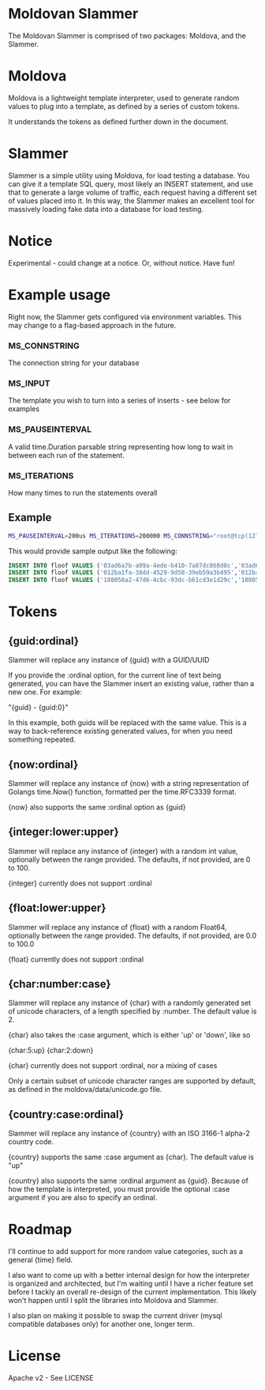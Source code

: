 Moldovan Slammer
==================

The Moldovan Slammer is comprised of two packages: Moldova, and the Slammer.

# Moldova
Moldova is a lightweight template interpreter, used to generate random values to plug into a template, as defined by a series of custom tokens.

It understands the tokens as defined further down in the document.

# Slammer
Slammer is a simple utility using Moldova, for load testing a database. You can give it a template SQL query, most likely an INSERT
statement, and use that to generate a large volume of traffic, each request having a different set of values placed into it. In this way,
the Slammer makes an excellent tool for massively loading fake data into a database for load testing.

# Notice

Experimental - could change at a notice. Or, without notice. Have fun!

# Example usage

Right now, the Slammer gets configured via environment variables. This may change to a flag-based approach in the future.

### MS_CONNSTRING
The connection string for your database

### MS_INPUT
The template you wish to turn into a series of inserts - see below for examples

### MS_PAUSEINTERVAL
A valid time.Duration parsable string representing how long to wait in between each run of the statement.

### MS_ITERATIONS
How many times to run the statements overall

## Example

```bash
MS_PAUSEINTERVAL=200us MS_ITERATIONS=200000 MS_CONNSTRING="root@tcp(127.0.0.1:3306)/my_db" MS_INPUT="INSERT INTO floof VALUES ('{guid}','{guid:0}','{country}',{int:-2000:0},{int:100:1000},{float:-1000.0:-540.0},{int:1:40},'{now}','{now:0}','{char:2:up}',NULL,-3)" ./moldovan_slammer
```

This would provide sample output like the following:

```sql
INSERT INTO floof VALUES ('03ad6a7b-a09a-4ede-b410-7a07dc868d0c','03ad6a7b-a09a-4ede-b410-7a07dc868d0c','BI',-1173,717,-1185.063842,32,'2016-01-23T14:50:43-05:00','2016-01-23T14:50:43-05:00','DS',NULL,-3)
INSERT INTO floof VALUES ('012ba1fa-38dd-4529-9d50-39eb59a3b495','012ba1fa-38dd-4529-9d50-39eb59a3b495','MX',-1582,555,-1259.542916,16,'2016-01-23T14:50:45-05:00','2016-01-23T14:50:45-05:00','KR',NULL,-3)
INSERT INTO floof VALUES ('188058a2-47d6-4cbc-93dc-b61cd3e1d29c','188058a2-47d6-4cbc-93dc-b61cd3e1d29c','FO',-1635,717,-1192.019471,34,'2016-01-23T14:50:47-05:00','2016-01-23T14:50:47-05:00','ER',NULL,-3)
```

# Tokens

## {guid:ordinal}

Slammer will replace any instance of {guid} with a GUID/UUID

If you provide the :ordinal option, for the current line of text being generated,
you can have the Slammer insert an existing value, rather than a new one. For
example:

"{guid} - {guid:0}"

In this example, both guids will be replaced with the same value. This is a way
to back-reference existing generated values, for when you need something repeated.

## {now:ordinal}

Slammer will replace any instance of {now} with a string representation of Golangs
time.Now() function, formatted per the time.RFC3339 format.

{now} also supports the same :ordinal option as {guid}

## {integer:lower:upper}

Slammer will replace any instance of {integer} with a random int value, optionally between the range provided. The defaults, if not provided, are 0 to 100.

{integer} currently does not support :ordinal

## {float:lower:upper}

Slammer will replace any instance of {float} with a random Float64, optionally between the range provided. The defaults, if not provided, are 0.0 to 100.0

{float} currently does not support :ordinal

## {char:number:case}

Slammer will replace any instance of {char} with a randomly generated set of unicode
characters, of a length specified by :number. The default value is 2.

{char} also takes the :case argument, which is either 'up' or 'down', like so

{char:5:up}
{char:2:down}

{char} currently does not support :ordinal, nor a mixing of cases

Only a certain subset of unicode character ranges are supported by default, as defined
in the moldova/data/unicode.go file.

## {country:case:ordinal}

Slammer will replace any instance of {country} with an ISO 3166-1 alpha-2 country code.

{country} supports the same :case argument as {char}. The default value is "up"

{country} also supports the same :ordinal argument as {guid}. Because of how the template is interpreted, you must provide the optional :case argument if you are also to specify an ordinal.

# Roadmap

I'll continue to add support for more random value categories, such as a general {time} field.

I also want to come up with a better internal design for how the interpreter is organized and architected, but I'm waiting until I have a richer feature set before I tackly an overall re-design of the current implementation. This likely won't happen until I split the libraries into Moldova and Slammer.

I also plan on making it possible to swap the current driver (mysql compatible databases only) for another one, longer term.

# License

Apache v2 - See LICENSE
